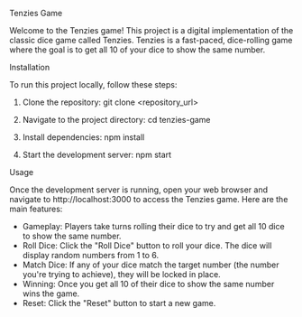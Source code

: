 Tenzies Game

Welcome to the Tenzies game! This project is a digital implementation of the classic dice game called Tenzies. Tenzies is a fast-paced, dice-rolling game where the goal is to get all 10 of your dice to show the same number.

Installation

To run this project locally, follow these steps:

1. Clone the repository: git clone <repository_url>

2. Navigate to the project directory: cd tenzies-game

3. Install dependencies: npm install

4. Start the development server: npm start

Usage

Once the development server is running, open your web browser and navigate to http://localhost:3000 to access the Tenzies game. Here are the main features:

- Gameplay: Players take turns rolling their dice to try and get all 10 dice to show the same number.
- Roll Dice: Click the "Roll Dice" button to roll your dice. The dice will display random numbers from 1 to 6.
- Match Dice: If any of your dice match the target number (the number you're trying to achieve), they will be locked in place.
- Winning: Once you get all 10 of their dice to show the same number wins the game.
- Reset: Click the "Reset" button to start a new game.
